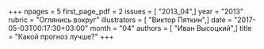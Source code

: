 +++
npages = 5
first_page_pdf = 2
issues = [ "2013_04",]
year = "2013"
rubric = "Оглянись вокруг"
illustrators = [ "Виктор Пяткин",]
date = "2017-05-03T00:17:30+03:00"
month = "04"
authors = [ "Иван Высоцкий",]
title = "Какой прогноз лучше?"
+++
